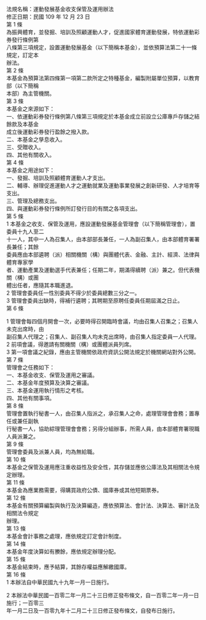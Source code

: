 法規名稱：運動發展基金收支保管及運用辦法  
修正日期：民國 109 年 12 月 23 日  
第 1 條  
為振興體育，並發掘、培訓及照顧運動人才，促進國家體育運動發展，特依運動彩券發行條例第  
八條第三項規定，設置運動發展基金（以下簡稱本基金），並依預算法第二十一條規定，訂定本  
辦法。  
第 2 條  
本基金為預算法第四條第一項第二款所定之特種基金，編製附屬單位預算，以教育部（以下簡稱  
本部）為主管機關。  
第 3 條  
本基金之來源如下：  
一、依運動彩券發行條例第八條第三項規定於本基金成立前設立公庫專戶存儲之結餘款及本基金  
成立後運動彩券發行盈餘之撥入款。  
二、本基金之孳息收入。  
三、受贈收入。  
四、其他有關收入。  
第 4 條  
本基金之用途如下：  
一、發掘、培訓及照顧體育運動人才支出。  
二、輔導、辦理促進運動人才之運動就業及運動事業發展之創新研發、人才培育等支出。  
三、管理及總務支出。  
四、與運動彩券發行條例所訂發行目的有關之各項支出。  
第 5 條  
1 本基金之收支、保管及運用，應設運動發展基金管理會（以下簡稱管理會），置委員十九人至二  
十一人，其中一人為召集人，由本部部長兼任，一人為副召集人，由本部體育署署長兼任；其餘  
委員應由本部遴聘（派）相關機關（構）與團體代表、金融、主計、經濟、法律與體育專家學  
者、運動產業及運動選手代表兼任；任期二年，期滿得續聘（派）兼之。但代表機關（構）或團  
體出任者，應隨其本職進退。  
2 管理會委員任一性別委員不得少於委員總數三分之一。  
3 管理會委員出缺時，得補行遴聘；其聘期至原聘任委員任期屆滿之日止。  
第 6 條  


1 管理會每四個月開會一次，必要時得召開臨時會議，均由召集人召集之；召集人未克出席時，由  
副召集人代理之；召集人、副召集人均未克出席時，由召集人指定委員一人代理。  
2 前項會議，得邀請有關機關（構）或團體派員列席。  
3 第一項會議之紀錄，應由主管機關依政府資訊公開法規定於機關網站對外公開。  
第 7 條  
管理會之任務如下：  
一、本基金收支、保管及運用之審議。  
二、本基金年度預算及決算之審議。  
三、本基金運用執行情形之考核。  
四、其他有關事項。  
第 8 條  
管理會置執行秘書一人，由召集人指派之，承召集人之命，處理管理會會務；置專任或兼任副執  
行秘書一人，協助綜理管理會會務；另得分組辦事，所需人員，由本部體育署現職人員派兼之。  
第 9 條  
管理會委員及派兼人員，均為無給職。  
第 10 條  
本基金之保管及運用應注重收益性及安全性，其存儲並應依公庫法及其相關法令規定辦理。  
第 11 條  
本基金為應業務需要，得購買政府公債、國庫券或其他短期票券。  
第 12 條  
本基金有關預算編製與執行及決算編造，應依預算法、會計法、決算法、審計法及相關法令規定  
辦理。  
第 13 條  
本基金會計事務之處理，應依規定訂定會計制度。  
第 14 條  
本基金年度決算如有賸餘，應依規定辦理分配。  
第 15 條  
本基金結束時，應予結算，其餘存權益應解繳國庫。  
第 16 條  
1 本辦法自中華民國九十九年一月一日施行。  


2 本辦法中華民國一百零二年一月二十三日修正發布條文，自一百零二年一月一日施行；一百零三  
年一月二日及一百零九年十二月二十三日修正發布條文，自發布日施行。  


